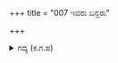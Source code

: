 +++
title = "007 ಇವರು ಬನ್ದರು"

+++

<details><summary>ಗದ್ಯ (ಕ.ಗ.ಪ) </summary>

7. ಅರಸನೇ ಕೇಳು ಬ್ರಾಹ್ಮಣರಿಂದೊಡಗೂಡಿ ಬಂದು, ಬಂಧು ಬಾಂಧವರಿಗೆ, ಹಿರಿಯರಿಗೆ, ಕಿರಿಯರಿಗೆ, ಸಮಾನರಿಗೆ ಅವರವರಿಗೆ ಯುಕ್ತವಾದ ಉಪಚಾರಗಳನ್ನು ಮಾಡಿ, ಶ್ರೀಕೃಷ್ಣನ ಪಾದಪದ್ಮವನ್ನು ಕಂಬನಿಯ ಧಾರೆಯಿಂದ ತೊಯ್ದನು.
</details>
